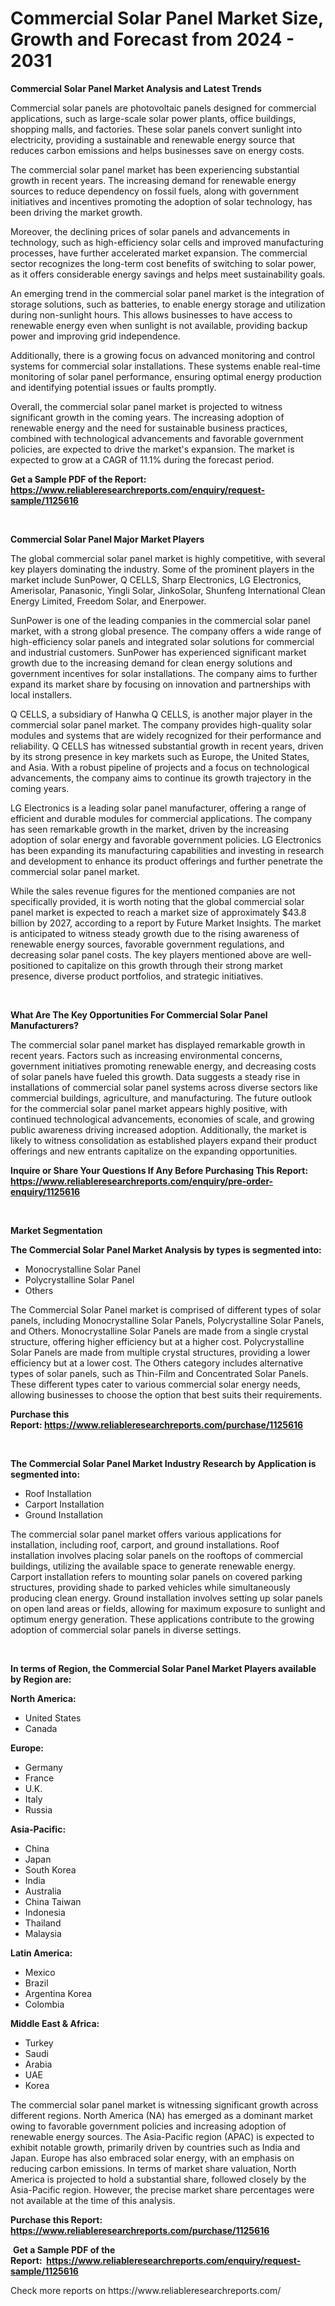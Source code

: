 <p><h1>Commercial Solar Panel Market Size, Growth and Forecast from 2024 - 2031</h1></p><p><strong>Commercial Solar Panel Market Analysis and Latest Trends</strong></p>
<p><p>Commercial solar panels are photovoltaic panels designed for commercial applications, such as large-scale solar power plants, office buildings, shopping malls, and factories. These solar panels convert sunlight into electricity, providing a sustainable and renewable energy source that reduces carbon emissions and helps businesses save on energy costs.</p><p>The commercial solar panel market has been experiencing substantial growth in recent years. The increasing demand for renewable energy sources to reduce dependency on fossil fuels, along with government initiatives and incentives promoting the adoption of solar technology, has been driving the market growth.</p><p>Moreover, the declining prices of solar panels and advancements in technology, such as high-efficiency solar cells and improved manufacturing processes, have further accelerated market expansion. The commercial sector recognizes the long-term cost benefits of switching to solar power, as it offers considerable energy savings and helps meet sustainability goals.</p><p>An emerging trend in the commercial solar panel market is the integration of storage solutions, such as batteries, to enable energy storage and utilization during non-sunlight hours. This allows businesses to have access to renewable energy even when sunlight is not available, providing backup power and improving grid independence.</p><p>Additionally, there is a growing focus on advanced monitoring and control systems for commercial solar installations. These systems enable real-time monitoring of solar panel performance, ensuring optimal energy production and identifying potential issues or faults promptly.</p><p>Overall, the commercial solar panel market is projected to witness significant growth in the coming years. The increasing adoption of renewable energy and the need for sustainable business practices, combined with technological advancements and favorable government policies, are expected to drive the market's expansion. The market is expected to grow at a CAGR of 11.1% during the forecast period.</p></p>
<p><strong>Get a Sample PDF of the Report:&nbsp; <a href="https://www.reliableresearchreports.com/enquiry/request-sample/1125616">https://www.reliableresearchreports.com/enquiry/request-sample/1125616</a></strong></p>
<p>&nbsp;</p>
<p><strong>Commercial Solar Panel Major Market Players</strong></p>
<p><p>The global commercial solar panel market is highly competitive, with several key players dominating the industry. Some of the prominent players in the market include SunPower, Q CELLS, Sharp Electronics, LG Electronics, Amerisolar, Panasonic, Yingli Solar, JinkoSolar, Shunfeng International Clean Energy Limited, Freedom Solar, and Enerpower.</p><p>SunPower is one of the leading companies in the commercial solar panel market, with a strong global presence. The company offers a wide range of high-efficiency solar panels and integrated solar solutions for commercial and industrial customers. SunPower has experienced significant market growth due to the increasing demand for clean energy solutions and government incentives for solar installations. The company aims to further expand its market share by focusing on innovation and partnerships with local installers.</p><p>Q CELLS, a subsidiary of Hanwha Q CELLS, is another major player in the commercial solar panel market. The company provides high-quality solar modules and systems that are widely recognized for their performance and reliability. Q CELLS has witnessed substantial growth in recent years, driven by its strong presence in key markets such as Europe, the United States, and Asia. With a robust pipeline of projects and a focus on technological advancements, the company aims to continue its growth trajectory in the coming years.</p><p>LG Electronics is a leading solar panel manufacturer, offering a range of efficient and durable modules for commercial applications. The company has seen remarkable growth in the market, driven by the increasing adoption of solar energy and favorable government policies. LG Electronics has been expanding its manufacturing capabilities and investing in research and development to enhance its product offerings and further penetrate the commercial solar panel market.</p><p>While the sales revenue figures for the mentioned companies are not specifically provided, it is worth noting that the global commercial solar panel market is expected to reach a market size of approximately $43.8 billion by 2027, according to a report by Future Market Insights. The market is anticipated to witness steady growth due to the rising awareness of renewable energy sources, favorable government regulations, and decreasing solar panel costs. The key players mentioned above are well-positioned to capitalize on this growth through their strong market presence, diverse product portfolios, and strategic initiatives.</p></p>
<p>&nbsp;</p>
<p><strong>What Are The Key Opportunities For Commercial Solar Panel Manufacturers?</strong></p>
<p><p>The commercial solar panel market has displayed remarkable growth in recent years. Factors such as increasing environmental concerns, government initiatives promoting renewable energy, and decreasing costs of solar panels have fueled this growth. Data suggests a steady rise in installations of commercial solar panel systems across diverse sectors like commercial buildings, agriculture, and manufacturing. The future outlook for the commercial solar panel market appears highly positive, with continued technological advancements, economies of scale, and growing public awareness driving increased adoption. Additionally, the market is likely to witness consolidation as established players expand their product offerings and new entrants capitalize on the expanding opportunities.</p></p>
<p><strong>Inquire or Share Your Questions If Any Before Purchasing This Report: <a href="https://www.reliableresearchreports.com/enquiry/pre-order-enquiry/1125616">https://www.reliableresearchreports.com/enquiry/pre-order-enquiry/1125616</a></strong></p>
<p>&nbsp;</p>
<p><strong>Market Segmentation</strong></p>
<p><strong>The Commercial Solar Panel Market Analysis by types is segmented into:</strong></p>
<p><ul><li>Monocrystalline Solar Panel</li><li>Polycrystalline Solar Panel</li><li>Others</li></ul></p>
<p><p>The Commercial Solar Panel market is comprised of different types of solar panels, including Monocrystalline Solar Panels, Polycrystalline Solar Panels, and Others. Monocrystalline Solar Panels are made from a single crystal structure, offering higher efficiency but at a higher cost. Polycrystalline Solar Panels are made from multiple crystal structures, providing a lower efficiency but at a lower cost. The Others category includes alternative types of solar panels, such as Thin-Film and Concentrated Solar Panels. These different types cater to various commercial solar energy needs, allowing businesses to choose the option that best suits their requirements.</p></p>
<p><strong>Purchase this Report:&nbsp;<a href="https://www.reliableresearchreports.com/purchase/1125616">https://www.reliableresearchreports.com/purchase/1125616</a></strong></p>
<p>&nbsp;</p>
<p><strong>The Commercial Solar Panel Market Industry Research by Application is segmented into:</strong></p>
<p><ul><li>Roof Installation</li><li>Carport Installation</li><li>Ground Installation</li></ul></p>
<p><p>The commercial solar panel market offers various applications for installation, including roof, carport, and ground installations. Roof installation involves placing solar panels on the rooftops of commercial buildings, utilizing the available space to generate renewable energy. Carport installation refers to mounting solar panels on covered parking structures, providing shade to parked vehicles while simultaneously producing clean energy. Ground installation involves setting up solar panels on open land areas or fields, allowing for maximum exposure to sunlight and optimum energy generation. These applications contribute to the growing adoption of commercial solar panels in diverse settings.</p></p>
<p>&nbsp;</p>
<p><strong>In terms of Region, the Commercial Solar Panel Market Players available by Region are:</strong></p>
<p>
    <p> <strong> North America: </strong>
        <ul>
            <li>United States</li>
            <li>Canada</li>
        </ul>
        </p> 
    <p> <strong> Europe: </strong>
        <ul>
            <li>Germany</li>
            <li>France</li>
            <li>U.K.</li>
            <li>Italy</li>
            <li>Russia</li>
        </ul>
        </p> 
    <p> <strong> Asia-Pacific: </strong>
        <ul>
            <li>China</li>
            <li>Japan</li>
            <li>South Korea</li>
            <li>India</li>
            <li>Australia</li>
            <li>China Taiwan</li>
            <li>Indonesia</li>
            <li>Thailand</li>
            <li>Malaysia</li>
        </ul>
        </p> 
    <p> <strong> Latin America: </strong>
        <ul>
            <li>Mexico</li>
            <li>Brazil</li>
            <li>Argentina Korea</li>
            <li>Colombia</li>
        </ul>
        </p> 
    <p> <strong> Middle East & Africa: </strong>
        <ul>
            <li>Turkey</li>
            <li>Saudi</li>
            <li>Arabia</li>
            <li>UAE</li>
            <li>Korea</li>
        </ul>
    </p>
    </p>
<p><p>The commercial solar panel market is witnessing significant growth across different regions. North America (NA) has emerged as a dominant market owing to favorable government policies and increasing adoption of renewable energy sources. The Asia-Pacific region (APAC) is expected to exhibit notable growth, primarily driven by countries such as India and Japan. Europe has also embraced solar energy, with an emphasis on reducing carbon emissions. In terms of market share valuation, North America is projected to hold a substantial share, followed closely by the Asia-Pacific region. However, the precise market share percentages were not available at the time of this analysis.</p></p>
<p><strong>Purchase this Report: <a href="https://www.reliableresearchreports.com/purchase/1125616">https://www.reliableresearchreports.com/purchase/1125616</a></strong></p>
<p>&nbsp;<strong>Get a Sample PDF of the Report:&nbsp;&nbsp;<a href="https://www.reliableresearchreports.com/enquiry/request-sample/1125616">https://www.reliableresearchreports.com/enquiry/request-sample/1125616</a></strong></p>
<p><strong></strong></p>
<p>Check more reports on https://www.reliableresearchreports.com/</p>